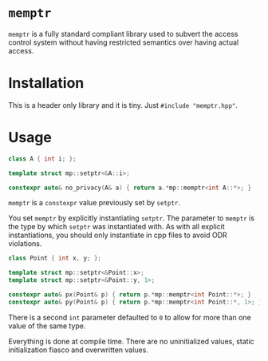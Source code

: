 # `memptr`

`memptr` is a fully standard compliant library used to subvert the access control system without having restricted semantics over having actual access.

# Installation

This is a header only library and it is tiny. Just `#include "memptr.hpp"`.

# Usage

````c++
class A { int i; };

template struct mp::setptr<&A::i>;

constexpr auto& no_privacy(A& a) { return a.*mp::memptr<int A::*>; }
````

`memptr` is a `constexpr` value previously set by `setptr`.

You set `memptr` by explicitly instantiating `setptr`. The parameter to `memptr` is the type by which `setptr` was instantiated with. As with all explicit instantiations, you should only instantiate in cpp files to avoid ODR violations.

````c++
class Point { int x, y; };

template struct mp::setptr<&Point::x>;
template struct mp::setptr<&Point::y, 1>;

constexpr auto& px(Point& p) { return p.*mp::memptr<int Point::*>; }
constexpr auto& py(Point& p) { return p.*mp::memptr<int Point::*, 1>; }
````

There is a second `int` parameter defaulted to `0` to allow for more than one value of the same type.

Everything is done at compile time. There are no uninitialized values, static initialization fiasco and overwritten values.















